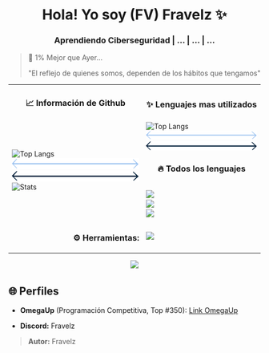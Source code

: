 <!-- Mi Perfil ***************************************** -->

<h1 align="center"> Hola! Yo soy (FV) Fravelz ✨ </h1>

<h3 align="center">Aprendiendo Ciberseguridad | ... | ... | ... </h3>

> 💎 1% Mejor que Ayer...  
>
> "El reflejo de quienes somos, dependen de los hábitos que tengamos"

<!-- Mi Información ************************************ -->

<table>
  <tr>
    <td>
      <h3 align="center">📈 Información de Github</h3>
    </td>
    <td>
      <h3 align="center">✨ Lenguajes mas utilizados</h3>
    </td>
  </tr>

  <tr>
   <td>
      <img src="https://github-readme-streak-stats.herokuapp.com/?user=Fravelz&theme=tokyonight&hide_border=true" alt="Top Langs" width="100%"/> 
      <img src="./imagenes/separador-bg-black.webp#gh-dark-mode-only"/>
      <img src="./imagenes/separador-bg-white.webp#gh-light-mode-only"/>
      <img src="https://github-readme-stats.vercel.app/api?username=FraVelz&show_icons=true&theme=tokyonight&hide_border=true" alt="Stats" width="100%" />
    </td>
    <td>
      <img src="https://github-readme-stats.vercel.app/api/top-langs/?username=FraVelz&layout=compact&theme=tokyonight&hide_border=true" alt="Top Langs" width="100%" />
      <img src="./imagenes/separador-bg-black.webp#gh-dark-mode-only"/>
      <img src="./imagenes/separador-bg-white.webp#gh-light-mode-only"/>
      <h3 align="center">🔥 Todos los lenguajes</h3>
      <br />
      <img width="100%" src="https://skillicons.dev/icons?i=cpp,py,bash," />
      <br />
      <img width="100%" src="https://skillicons.dev/icons?i=,markdown,flutter," />
      <br />
      <img width="100%" src="https://skillicons.dev/icons?i=,html,css,js" />
  </tr>

 <tr>
   <td>
      <h3 align="right"><b> ⚙️ Herramientas:</b></h3>
     <td>
      <img src="https://skillicons.dev/icons?i=arch,vscode,neovim,github,discord" width="100%" />
    </td>
 </tr>
</table>

<p align="center">
  <img src="https://github-readme-activity-graph.vercel.app/graph?username=fravelz&theme=tokyo-night&hide_border=true&area=true" />
</p>

<!-- Mi Otro Perfil ************************************ -->

## 🌐 Perfiles

- **OmegaUp** (Programación Competitiva, Top #350): [Link OmegaUp](https://omegaup.com/profile/fravelz)

- **Discord:** Fravelz

> **Autor:** Fravelz
